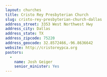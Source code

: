 ```yaml
---
layout: churches
title: Cristo Rey Presbyterian Church
slug: cristo-rey-presbyterian-church-dallas
address_street: 3353 West Northwest Hwy
address_city: Dallas
address_state: TX
address_zipcode: 75220
address_geocode: 32.8572466,-96.8636642
website: http://cristoreypca.org
pastors: 
  - 
    name: Josh Geiger
    senior_minister: Yes
---
```



